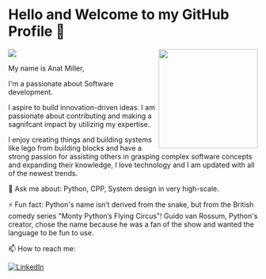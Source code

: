 # Hello and Welcome to my GitHub Profile 👋

<img align='right' src='https://user-images.githubusercontent.com/5713670/87202985-820dcb80-c2b6-11ea-9f56-7ec461c497c3.gif' width='200"'>

![](https://komarev.com/ghpvc/?username=anatmiller&color=green&style=flat-square)


My name is Anat Miller,

I'm a passionate about Software development. 

I aspire to build innovation-driven ideas. I am passionate about contributing and making a sagnifcant impact by utilizing my expertise.

I enjoy creating things and building systems like lego from building blocks
and have a strong passion for assisting others in grasping complex software concepts and expanding their knowledge, I love technology and I am updated with all of the newest trends.


💬 Ask me about: 
     Python, CPP, System design in very high-scale.         




⚡ Fun fact: Python's name isn’t derived from the snake, but from the British comedy series "Monty Python’s Flying Circus"! Guido van Rossum, Python's creator, chose the name because he was a fan of the show and wanted the language to be fun to use.



📫 How to reach me:

[![LinkedIn](https://img.shields.io/badge/LinkedIn-0077B5?style=flat-square&logo=linkedin&logoColor=white)](https://www.linkedin.com/in/anatmiller)


<!--
**anatmiller/anatmiller** is a ✨ _special_ ✨ repository because its `README.md` (this file) appears on your GitHub profile.

Here are some ideas to get you started:

- 🔭 I’m currently working on ...
- 🌱 I’m currently learning ...
- 👯 I’m looking to collaborate on ...
- 🤔 I’m looking for help with ...
- 💬 Ask me about ...
- 📫 How to reach me: ...
- 😄 Pronouns: ...
- ⚡ Fun fact: ...
-->
